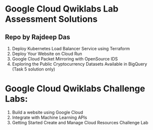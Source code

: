# Google Cloud Qwiklabs Lab Assessment Solutions
Repo by Rajdeep Das
----------------------------------------------------------------------------------------------------------------
1. Deploy Kubernetes Load Balancer Service using Terraform
2. Deploy Your Website on Cloud Run
3. Google Cloud Packet Mirroring with OpenSource IDS
4. Exploring the Public Cryptocurrency Datasets Available in BigQuery (Task 5 solution only)
# Google Cloud Qwiklabs Challenge Labs:
1. Build a website using Google Cloud
2. Integrate with Machine Learning APIs
3. Getting Started Create and Manage Cloud Resources Challenge Lab
